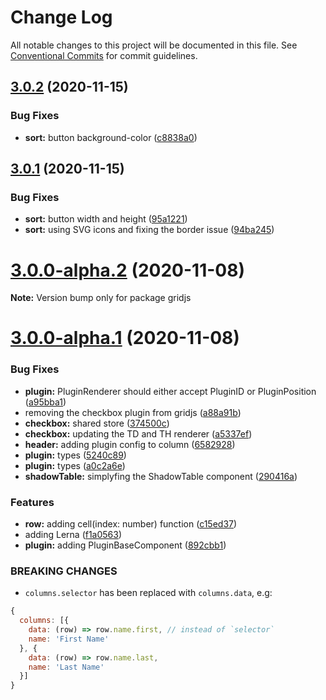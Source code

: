 # Change Log

All notable changes to this project will be documented in this file.
See [Conventional Commits](https://conventionalcommits.org) for commit guidelines.

## [3.0.2](https://github.com/grid-js/gridjs/compare/3.0.1...3.0.2) (2020-11-15)


### Bug Fixes

* **sort:** button background-color ([c8838a0](https://github.com/grid-js/gridjs/commit/c8838a0b4fd146d750e903f5659df9e87c9beb7d))





## [3.0.1](https://github.com/grid-js/gridjs/compare/3.0.0-alpha.2...3.0.1) (2020-11-15)


### Bug Fixes

* **sort:** button width and height ([95a1221](https://github.com/grid-js/gridjs/commit/95a1221f74447d5c4b2ffa00268ea1d79cdd04cc))
* **sort:** using SVG icons and fixing the border issue ([94ba245](https://github.com/grid-js/gridjs/commit/94ba245a8750baaab25ade1b1a1f14f2e06272f1))





# [3.0.0-alpha.2](https://github.com/grid-js/gridjs/compare/3.0.0-alpha.1...3.0.0-alpha.2) (2020-11-08)

**Note:** Version bump only for package gridjs





# [3.0.0-alpha.1](https://github.com/grid-js/gridjs/compare/2.1.0...3.0.0-alpha.1) (2020-11-08)


### Bug Fixes

* **plugin:** PluginRenderer should either accept PluginID or PluginPosition ([a95bba1](https://github.com/grid-js/gridjs/commit/a95bba1823fa56c48e0145aeb5aef9e2001940d7))
* removing the checkbox plugin from gridjs ([a88a91b](https://github.com/grid-js/gridjs/commit/a88a91bb4181d903eba10fd479c7078c18aa086d))
* **checkbox:** shared store ([374500c](https://github.com/grid-js/gridjs/commit/374500c3e5ccfa2cc64b03c9ca6d294284c0fe92))
* **checkbox:** updating the TD and TH renderer ([a5337ef](https://github.com/grid-js/gridjs/commit/a5337efc8deb1e702487f166dda29c810c7e0c50))
* **header:** adding plugin config to column ([6582928](https://github.com/grid-js/gridjs/commit/65829286cf9b10fcef563afa2003f2c4ab8fbdf6))
* **plugin:** types ([5240c89](https://github.com/grid-js/gridjs/commit/5240c8903e02437c9cf2f653f15c887422e93c6a))
* **plugin:** types ([a0c2a6e](https://github.com/grid-js/gridjs/commit/a0c2a6e8fa0e1754e72ab9d03dcb62352f1d92e1))
* **shadowTable:** simplyfing the ShadowTable component ([290416a](https://github.com/grid-js/gridjs/commit/290416a08cbd8118b077bb788de1ac0bd7737ee5))


### Features

* **row:** adding cell(index: number) function ([c15ed37](https://github.com/grid-js/gridjs/commit/c15ed378ce59f9683b93f53db9c2273ecad93cc7))
* adding Lerna ([f1a0563](https://github.com/grid-js/gridjs/commit/f1a0563d791f2d14ec54431ae111dc32e9eeda3c))
* **plugin:** adding PluginBaseComponent ([892cbb1](https://github.com/grid-js/gridjs/commit/892cbb1af3ed9b037756e0db205d69810fb2db65))

### BREAKING CHANGES

* `columns.selector` has been replaced with `columns.data`, e.g:

```js
{
  columns: [{
    data: (row) => row.name.first, // instead of `selector`
    name: 'First Name'
  }, {
    data: (row) => row.name.last,
    name: 'Last Name'
  }]
}
```
